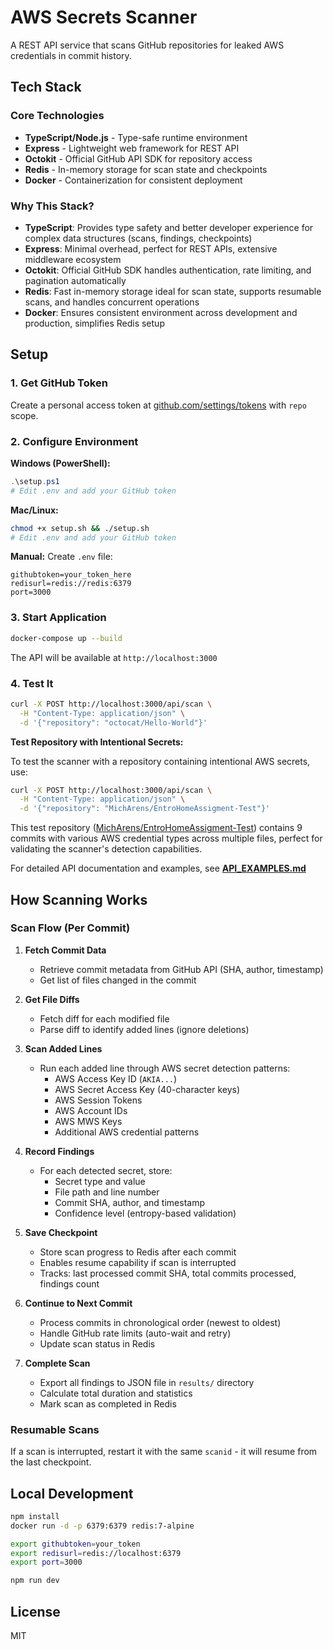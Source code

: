 # AWS Secrets Scanner

A REST API service that scans GitHub repositories for leaked AWS credentials in commit history.

## Tech Stack

### Core Technologies
- **TypeScript/Node.js** - Type-safe runtime environment
- **Express** - Lightweight web framework for REST API
- **Octokit** - Official GitHub API SDK for repository access
- **Redis** - In-memory storage for scan state and checkpoints
- **Docker** - Containerization for consistent deployment

### Why This Stack?

- **TypeScript**: Provides type safety and better developer experience for complex data structures (scans, findings, checkpoints)
- **Express**: Minimal overhead, perfect for REST APIs, extensive middleware ecosystem
- **Octokit**: Official GitHub SDK handles authentication, rate limiting, and pagination automatically
- **Redis**: Fast in-memory storage ideal for scan state, supports resumable scans, and handles concurrent operations
- **Docker**: Ensures consistent environment across development and production, simplifies Redis setup

## Setup

### 1. Get GitHub Token

Create a personal access token at [github.com/settings/tokens](https://github.com/settings/tokens) with `repo` scope.

### 2. Configure Environment

**Windows (PowerShell):**
```powershell
.\setup.ps1
# Edit .env and add your GitHub token
```

**Mac/Linux:**
```bash
chmod +x setup.sh && ./setup.sh
# Edit .env and add your GitHub token
```

**Manual:** Create `.env` file:
```env
githubtoken=your_token_here
redisurl=redis://redis:6379
port=3000
```

### 3. Start Application

```bash
docker-compose up --build
```

The API will be available at `http://localhost:3000`

### 4. Test It

```bash
curl -X POST http://localhost:3000/api/scan \
  -H "Content-Type: application/json" \
  -d '{"repository": "octocat/Hello-World"}'
```

**Test Repository with Intentional Secrets:**

To test the scanner with a repository containing intentional AWS secrets, use:
```bash
curl -X POST http://localhost:3000/api/scan \
  -H "Content-Type: application/json" \
  -d '{"repository": "MichArens/EntroHomeAssigment-Test"}'
```

This test repository ([MichArens/EntroHomeAssigment-Test](https://github.com/MichArens/EntroHomeAssigment-Test)) contains 9 commits with various AWS credential types across multiple files, perfect for validating the scanner's detection capabilities.

For detailed API documentation and examples, see **[API_EXAMPLES.md](src/API_EXAMPLES.md)**

## How Scanning Works

### Scan Flow (Per Commit)

1. **Fetch Commit Data**
   - Retrieve commit metadata from GitHub API (SHA, author, timestamp)
   - Get list of files changed in the commit

2. **Get File Diffs**
   - Fetch diff for each modified file
   - Parse diff to identify added lines (ignore deletions)

3. **Scan Added Lines**
   - Run each added line through AWS secret detection patterns:
     - AWS Access Key ID (`AKIA...`)
     - AWS Secret Access Key (40-character keys)
     - AWS Session Tokens
     - AWS Account IDs
     - AWS MWS Keys
     - Additional AWS credential patterns

4. **Record Findings**
   - For each detected secret, store:
     - Secret type and value
     - File path and line number
     - Commit SHA, author, and timestamp
     - Confidence level (entropy-based validation)

5. **Save Checkpoint**
   - Store scan progress to Redis after each commit
   - Enables resume capability if scan is interrupted
   - Tracks: last processed commit SHA, total commits processed, findings count

6. **Continue to Next Commit**
   - Process commits in chronological order (newest to oldest)
   - Handle GitHub rate limits (auto-wait and retry)
   - Update scan status in Redis

7. **Complete Scan**
   - Export all findings to JSON file in `results/` directory
   - Calculate total duration and statistics
   - Mark scan as completed in Redis

### Resumable Scans

If a scan is interrupted, restart it with the same `scanid` - it will resume from the last checkpoint.

## Local Development

```bash
npm install
docker run -d -p 6379:6379 redis:7-alpine

export githubtoken=your_token
export redisurl=redis://localhost:6379
export port=3000

npm run dev
```

## License

MIT
